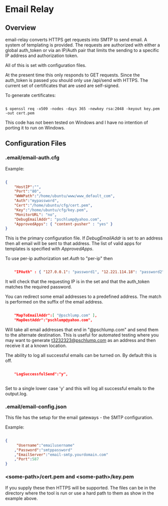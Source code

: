 # Email Relay 

## Overview

email-relay converts HTTPS get requests into SMTP to send email.  A system of templating is provided.
The requests are authorized with either a global auth_token or via an IP/Auth pair that limits the
sending to a specific IP address and authorization token.

All of this is set with configuration files.

At the present time this only responds to GET requests.  Since the auth_token is passed you should
only use /api/send with HTTPS.  The current set of certificates that are used are self-signed.

To generate certificates:

``` base

$ openssl req -x509 -nodes -days 365 -newkey rsa:2048 -keyout key.pem -out cert.pem

```

This code has not been tested on Windows and I have no intention of porting it to run
on Windows.

## Configuration Files

### .email/email-auth.cfg

Example: 
``` JSON

{
	"HostIP":"",
	"Port":"80",
	"WWWPath":"/home/ubuntu/www/www_default_com",
	"Auth":"mypassword",
	"Cert":"/home/ubuntu/cfg/cert.pem",
	"Key":"/home/ubuntu/cfg/key.pem",
	"MonitorURL": "no",
	"DebugEmailAddr": "pschlump@yahoo.com",
	"ApprovedApps": { "content-pusher" : "yes" }
}

```

This is the primary configuration file.  If *DebugEmailAddr* is set to an address then all email
will be sent to that address.  The list of valid apps for templates is specified with *ApprovedApps*.

To use per-ip authorization set *Auth* to "per-ip" then

``` JSON

	"IPAuth" : { "127.0.0.1": "password1", "12.221.114.18": "password2" },

```

It will check that the requesting IP is in the set and that the auth_token matches the required
password.

You can redirect some email addresses to a predefined address.  The match is performed on the
suffix of the email address.

``` JSON

	"MapToEmailAddr":[ "@pschlump.com" ],
	"MapDestAddr":"pschlump@yahoo.com",

```

Will take all email addresses that end in "@pschlump.com" and send them to the alternate
destination.  This is useful for automated testing where you may want to generate
t3232323@pschlump.com as an address and then receive it at a known location.

The ability to log all successful emails can be turned on.  By default this is off.

``` JSON

	"LogSuccessfulSend":"y",
	
```

Set to a single lower case 'y' and this will log all successful emails to the output.log.


### .email/email-config.json

This file has the setup for the email gateways - the SMTP configuration.

Example: 
``` JSON

{
	 "Username":"emailusername"
	,"Password":"smtppassword"
	,"EmailServer":"email-smtp.yourdomain.com"
	,"Port":587
}

```

### &lt;some-path&gt;/cert.pem and &lt;some-path&gt;/key.pem

If you supply these then HTTPS will be supported.   The files can be in the directory where the
tool is run or use a hard path to them as show in the example above.


